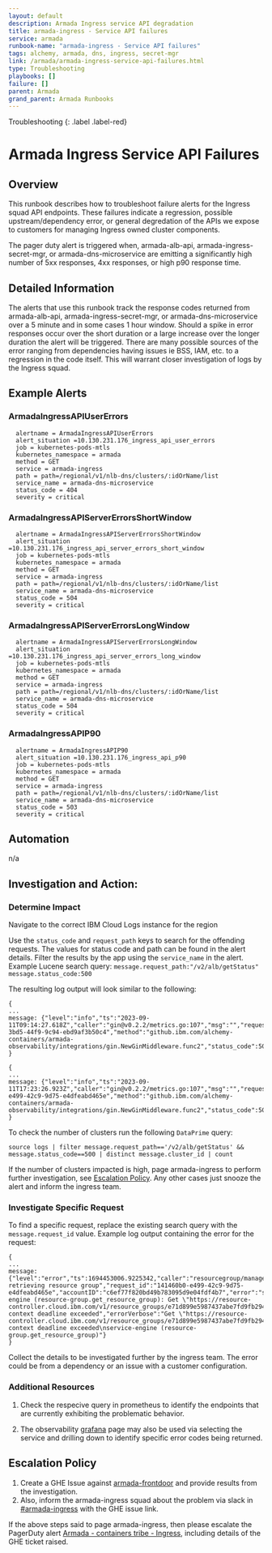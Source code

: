 ```yaml
---
layout: default
description: Armada Ingress service API degradation
title: armada-ingress - Service API failures
service: armada
runbook-name: "armada-ingress - Service API failures"
tags: alchemy, armada, dns, ingress, secret-mgr
link: /armada/armada-ingress-service-api-failures.html
type: Troubleshooting
playbooks: []
failure: []
parent: Armada
grand_parent: Armada Runbooks
---
```


Troubleshooting
{: .label .label-red}


# Armada Ingress Service API Failures
## Overview
This runbook describes how to troubleshoot failure alerts for the Ingress squad API endpoints. These failures indicate a regression, possible upstream/dependency error, or general degredation of the APIs we expose to customers for managing Ingress owned cluster components.

The pager duty alert is triggered when, armada-alb-api, armada-ingress-secret-mgr, or armada-dns-microservice are emitting a significantly high number of 5xx responses, 4xx responses, or high p90 response time.

## Detailed Information
The alerts that use this runbook track the response codes returned from armada-alb-api, armada-ingress-secret-mgr, or armada-dns-microservice over a 5 minute and in some cases 1 hour window. Should a spike in error responses occur over the short duration or a large increase over the longer duration the alert will be triggered. There are many possible sources of the error ranging from dependencies having issues ie BSS, IAM, etc. to a regression in the code itself. This will warrant closer investigation of logs by the Ingress squad.

## Example Alerts

### ArmadaIngressAPIUserErrors 
  ```
  	alertname = ArmadaIngressAPIUserErrors
	alert_situation =10.130.231.176_ingress_api_user_errors
	job = kubernetes-pods-mtls
	kubernetes_namespace = armada
	method = GET
	service = armada-ingress
	path = path=/regional/v1/nlb-dns/clusters/:idOrName/list
	service_name = armada-dns-microservice
	status_code = 404
	severity = critical
  ```
  
### ArmadaIngressAPIServerErrorsShortWindow  
  ```
  	alertname = ArmadaIngressAPIServerErrorsShortWindow
	alert_situation =10.130.231.176_ingress_api_server_errors_short_window
	job = kubernetes-pods-mtls
	kubernetes_namespace = armada
	method = GET
	service = armada-ingress
	path = path=/regional/v1/nlb-dns/clusters/:idOrName/list
	service_name = armada-dns-microservice
	status_code = 504
	severity = critical
  ```
  
### ArmadaIngressAPIServerErrorsLongWindow  
  ```
  	alertname = ArmadaIngressAPIServerErrorsLongWindow
	alert_situation =10.130.231.176_ingress_api_server_errors_long_window
	job = kubernetes-pods-mtls
	kubernetes_namespace = armada
	method = GET
	service = armada-ingress
	path = path=/regional/v1/nlb-dns/clusters/:idOrName/list
	service_name = armada-dns-microservice
	status_code = 504
	severity = critical
  ```
  
### ArmadaIngressAPIP90  
  ```
  	alertname = ArmadaIngressAPIP90
	alert_situation =10.130.231.176_ingress_api_p90
	job = kubernetes-pods-mtls
	kubernetes_namespace = armada
	method = GET
	service = armada-ingress
	path = path=/regional/v1/nlb-dns/clusters/:idOrName/list
	service_name = armada-dns-microservice
	status_code = 503
	severity = critical
  ```

## Automation
n/a

## Investigation and Action:

### Determine Impact

Navigate to the correct IBM Cloud Logs instance for the region

Use the `status_code` and `request_path` keys to search for the offending requests. The values for status code and path can be found in the alert details. Filter the results by the app using the `service_name` in the alert. Example Lucene search query: `message.request_path:"/v2/alb/getStatus" message.status_code:500`

The resulting log output will look similar to the following:

```
{
...
message: {"level":"info","ts":"2023-09-11T09:14:27.618Z","caller":"gin@v0.2.2/metrics.go:107","msg":"","request_id":"a477354f-3bd5-44f9-9c94-ebd9af3b50c4","method":"github.ibm.com/alchemy-containers/armada-observability/integrations/gin.NewGinMiddleware.func2","status_code":500,"request_path":"/v2/alb/getStatus","request_query":"cluster=cjr3c7dd01gohgboknqg","latency":15.248707512,"method":"GET"}
}

{
...
message: {"level":"info","ts":"2023-09-11T17:23:26.923Z","caller":"gin@v0.2.2/metrics.go:107","msg":"","request_id":"141460b0-e499-42c9-9d75-e4dfeabd465e","method":"github.ibm.com/alchemy-containers/armada-observability/integrations/gin.NewGinMiddleware.func2","status_code":500,"request_path":"/v2/alb/getStatus","request_query":"cluster=cgvgio5d0t66fcsuvu0g","latency":15.01860084,"method":"GET"}
}
```

To check the number of clusters run the following `DataPrime` query:
```
source logs | filter message.request_path=='/v2/alb/getStatus' && message.status_code==500 | distinct message.cluster_id | count
```

If the number of clusters impacted is high, page armada-ingress to perform further investigation, see [Escalation Policy](#escalation-policy). Any other cases just snooze the alert and inform the ingress team. 

### Investigate Specific Request

To find a specific request, replace the existing search query with the `message.request_id` value. Example log output containing the error for the request:

```
{
...
message: {"level":"error","ts":1694453006.9225342,"caller":"resourcegroup/manager.go:75","msg":"error retrieving resource group","request_id":"141460b0-e499-42c9-9d75-e4dfeabd465e","accountID":"c6ef77f820bd49b783095d9e04fdf4b7","error":"service-engine (resource-group.get_resource_group): Get \"https://resource-controller.cloud.ibm.com/v1/resource_groups/e71d899e5987437abe7fd9fb2942c7c5\": context deadline exceeded","errorVerbose":"Get \"https://resource-controller.cloud.ibm.com/v1/resource_groups/e71d899e5987437abe7fd9fb2942c7c5\": context deadline exceeded\nservice-engine (resource-group.get_resource_group)"}
}
```

Collect the details to be investigated further by the ingress team. The error could be from a dependency or an issue with a customer configuration.

### Additional Resources

1. Check the respecive query in prometheus to identify the endpoints that are currently exhibiting the problematic behavior.

1. The observability [grafana](https://alchemy-dashboard.containers.cloud.ibm.com/prod-dal10/carrier105/grafana/d/armada-observ-http/armada-observability-http?from=now-24h&to=now) page may also be used via selecting the service and drilling down to identify specific error codes being returned.


## Escalation Policy

1. Create a GHE Issue against [armada-frontdoor](https://github.ibm.com/alchemy-containers/armada-frontdoor/issues/) and provide results from the investigation.
1. Also, inform the armada-ingress squad about the problem via slack in [#armada-ingress](https://ibm-containers.slack.com/archives/armada-ingress) with the GHE issue link.

If the above steps said to page armada-ingress, then please escalate the PagerDuty alert  [Armada - containers tribe - Ingress](https://ibm.pagerduty.com/escalation_policies#PPDGLNB), including details of the GHE ticket raised.